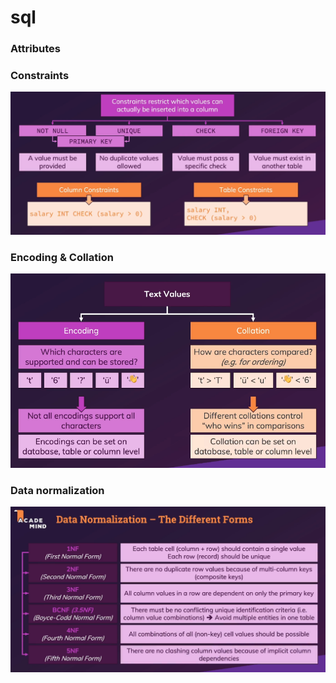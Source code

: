 # sql

### Attributes

### Constraints

![alt text](image.png)

### Encoding & Collation

![alt text](image-1.png)

### Data normalization

![alt text](image-2.png)
